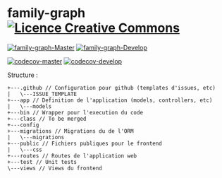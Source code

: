 # family-graph [![Licence Creative Commons](https://i.creativecommons.org/l/by-nc-nd/4.0/80x15.png)](http://creativecommons.org/licenses/by-nc-nd/4.0/)  


[![family-graph-Master](https://img.shields.io/travis/cesar-richard/family-graph/master.svg?label=family-graph-Master)](https://travis-ci.org/cesar-richard/family-graph)
[![family-graph-Develop](https://img.shields.io/travis/cesar-richard/family-graph/develop.svg?label=family-graph-Develop)](https://travis-ci.org/cesar-richard/family-graph)


[![codecov-master](https://codecov.io/gh/cesar-richard/family-graph/branch/master/graph/badge.svg)](https://codecov.io/gh/cesar-richard/family-graph)
[![codecov-develop](https://codecov.io/gh/cesar-richard/family-graph/branch/develop/graph/badge.svg)](https://codecov.io/gh/cesar-richard/family-graph)

Structure : 
```
+---.github // Configuration pour github (templates d'issues, etc)
|   \---ISSUE_TEMPLATE
+---app // Definition de l'application (models, controllers, etc)
|   \---models
+---bin // Wrapper pour l'execution du code
+---class // To be merged
+---config 
+---migrations // Migrations du de l'ORM
|   \---migrations
+---public // Fichiers publiques pour le frontend
|   \---css
+---routes // Routes de l'application web
+---test // Unit tests
\---views // Views du frontend
```

